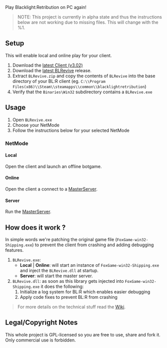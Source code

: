 Play Blacklight:Retribution on PC again!

> NOTE: This project is currently in alpha state and thus the instructions below are not working due to missing files. This will change with the %1.

## Setup

This will enable local and online play for your client.

1. Download the [latest Client (v3.02)](https://gitlab.com/blrevive/docs/-/wikis/Resources)
2. Download the [latest BLRevive]() release.
3. Extract  `BLRevive.zip` and copy the contents of `BLRevive` into the base directory of your BL:R client (eg. `C:\\Program Files(x86)\\Steam\\steamapps\\common\\blacklightretribution`)
4. Verify that the `Binaries\Win32` subdirectory contains a `BLRevive.exe`



## Usage

1. Open `BLRevive.exe`
2. Choose your NetMode
3. Follow the instructions below for your selected NetMode



### NetMode

#### Local

Open the client and launch an offline botgame.

#### Online

Open the client a connect to a [MasterServer]().

#### Server

Run the [MasterServer]().



## How does it work ?

In simple words we're patching the original game file (`FoxGame-win32-Shipping.exe`) to prevent the client from crashing and adding debugging features.

1. `BLRevive.exe`: 
   - **Local** | **Online**: will start an instance of `FoxGame-win32-Shipping.exe` and inject the `BLRevive.dll` at startup. 
   - **Server**: will start the master server.
2. `BLRevive.dll`: as soon as this library gets injected into `FoxGame-win32-Shipping.exe` it does the following:
   1. Initialize a log system for BL:R which enables easier debugging
   2. Apply code fixes to prevent BL:R from crashing



>  For more details on the technical stuff read the [Wiki]().



## Legal/Copyright Notes

This whole project is GPL-licensed so you are free to use, share and fork it. Only commercial use is forbidden.
